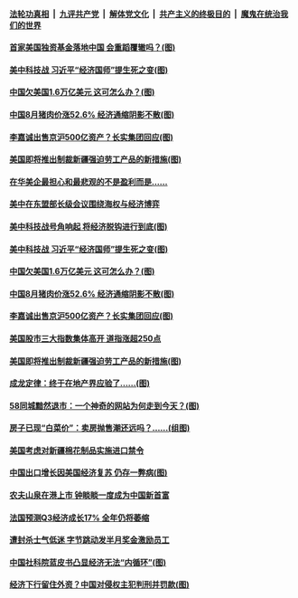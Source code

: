 

####  [法轮功真相](../../../../basic/blob/master/README.md?t=09102131) &nbsp;|&nbsp; [九评共产党](../../../../9ping.md/blob/master/README.md?t=09102131) &nbsp;|&nbsp; [解体党文化](../../../../jtdwh.md/blob/master/README.md?t=09102131)  &nbsp;|&nbsp; [共产主义的终极目的](../../../../gczydzjmd.md/blob/master/README.md?t=09102131) &nbsp;|&nbsp; [魔鬼在统治我们的世界](../../../../mgztzwmdsj.md/blob/master/README.md?t=09102131) 

#### [首家美国独资基金落地中国 会重蹈覆辙吗？(图)](../pages/p5/945735.md?t=09102131) 

#### [美中科技战 习近平“经济国师”提生死之变(图)](../pages/p5/945641.md?t=09102131) 

#### [中国欠美国1.6万亿美元 这可怎么办？(图)](../pages/p5/945669.md?t=09102131) 

#### [中国8月猪肉价涨52.6% 经济通缩阴影不散(图)](../pages/p5/945658.md?t=09102131) 

#### [李嘉诚出售京沪500亿资产？长实集团回应(图)](../pages/p5/945647.md?t=09102131) 

#### [美国即将推出制裁新疆强迫劳工产品的新措施(图)](../pages/p5/945642.md?t=09102131) 

#### [在华美企最担心和最悲观的不是盈利而是……](../pages/p5/945726.md?t=09102131) 

#### [美中在东盟部长级会议围绕海权与经济博弈](../pages/p5/945724.md?t=09102131) 

#### [美中科技战号角响起 将经济脱钩进行到底(图)](../pages/p5/945667.md?t=09102131) 

#### [美中科技战 习近平“经济国师”提生死之变(图)](../pages/p5/945641.md?t=09102131) 

#### [中国欠美国1.6万亿美元 这可怎么办？(图)](../pages/p5/945669.md?t=09102131) 

#### [中国8月猪肉价涨52.6% 经济通缩阴影不散(图)](../pages/p5/945658.md?t=09102131) 

#### [李嘉诚出售京沪500亿资产？长实集团回应(图)](../pages/p5/945647.md?t=09102131) 

#### [美国股市三大指数集体高开 道指涨超250点](../pages/p5/945651.md?t=09102131) 

#### [美国即将推出制裁新疆强迫劳工产品的新措施(图)](../pages/p5/945642.md?t=09102131) 


#### [成龙定律：终于在地产界应验了……(图)](../pages/p5/945597.md?t=09102131) 

#### [58同城黯然退市：一个神奇的网站为何走到今天？(图)](../pages/p5/945594.md?t=09102131) 

#### [房子已现“白菜价”：卖房抛售潮还远吗？……(组图)](../pages/p5/945587.md?t=09102131) 

#### [美国考虑对新疆棉花制品实施进口禁令](../pages/p5/945564.md?t=09102131) 

#### [中国出口增长因美国经济复苏 仍存一弊病(图)](../pages/p5/945552.md?t=09102131) 

#### [农夫山泉在港上市 钟睒睒一度成为中国新首富](../pages/p5/945550.md?t=09102131) 

#### [法国预测Q3经济成长17% 全年仍将萎缩](../pages/p5/945549.md?t=09102131) 

#### [遭封杀士气低迷 字节跳动发半月奖金激励员工](../pages/p5/945548.md?t=09102131) 

#### [中国社科院蓝皮书凸显经济无法“内循环”(图)](../pages/p5/945472.md?t=09102131) 

#### [经济下行留住外资？中国对侵权主犯判刑并罚款(图)](../pages/p5/945482.md?t=09102131) 

